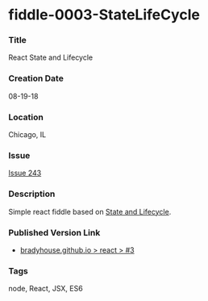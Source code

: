 fiddle-0003-StateLifeCycle
======


### Title

React State and Lifecycle



### Creation Date

08-19-18


### Location

Chicago, IL


### Issue

[Issue 243](https://github.com/bradyhouse/house/issues/243)


### Description

Simple react fiddle based on [State and Lifecycle](https://reactjs.org/docs/state-and-lifecycle.html).


### Published Version Link

  * [bradyhouse.github.io > react > #3](http://bradyhouse.github.io/react/fiddle-0003-StateLifeCycle/#)


### Tags

node, React, JSX, ES6
